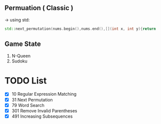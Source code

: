 ## Permuation ( Classic )

-> using std:
```cpp
std::next_permutation(nums.begin(),nums.end(),[](int x, int y){return  x<=y ; });
```

## Game State
1. N-Queen   
2. Sudoku   


# TODO List
- [x] 10   Regular Expression Matching
- [x] 31   Next Permutation
- [x] 79   Word Search
- [x] 301  Remove Invalid Parentheses
- [x] 491  Increasing Subsequences